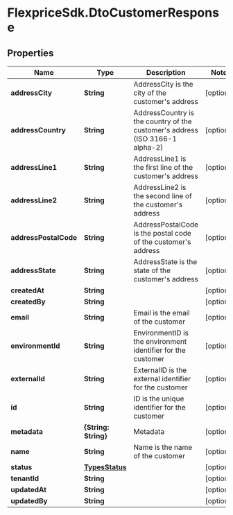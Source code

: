 # FlexpriceSdk.DtoCustomerResponse

## Properties

Name | Type | Description | Notes
------------ | ------------- | ------------- | -------------
**addressCity** | **String** | AddressCity is the city of the customer&#39;s address | [optional] 
**addressCountry** | **String** | AddressCountry is the country of the customer&#39;s address (ISO 3166-1 alpha-2) | [optional] 
**addressLine1** | **String** | AddressLine1 is the first line of the customer&#39;s address | [optional] 
**addressLine2** | **String** | AddressLine2 is the second line of the customer&#39;s address | [optional] 
**addressPostalCode** | **String** | AddressPostalCode is the postal code of the customer&#39;s address | [optional] 
**addressState** | **String** | AddressState is the state of the customer&#39;s address | [optional] 
**createdAt** | **String** |  | [optional] 
**createdBy** | **String** |  | [optional] 
**email** | **String** | Email is the email of the customer | [optional] 
**environmentId** | **String** | EnvironmentID is the environment identifier for the customer | [optional] 
**externalId** | **String** | ExternalID is the external identifier for the customer | [optional] 
**id** | **String** | ID is the unique identifier for the customer | [optional] 
**metadata** | **{String: String}** | Metadata | [optional] 
**name** | **String** | Name is the name of the customer | [optional] 
**status** | [**TypesStatus**](TypesStatus.md) |  | [optional] 
**tenantId** | **String** |  | [optional] 
**updatedAt** | **String** |  | [optional] 
**updatedBy** | **String** |  | [optional] 


